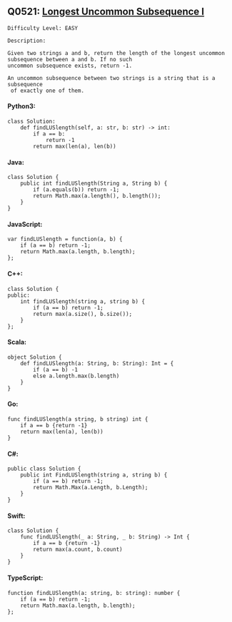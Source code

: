 ## Q0521: [Longest Uncommon Subsequence I](https://leetcode.com/problems/longest-uncommon-subsequence-i/)

```
Difficulty Level: EASY
```

```
Description:

Given two strings a and b, return the length of the longest uncommon subsequence between a and b. If no such
uncommon subsequence exists, return -1.

An uncommon subsequence between two strings is a string that is a 
subsequence
 of exactly one of them.
```

#### Python3:

```
class Solution:
    def findLUSlength(self, a: str, b: str) -> int:
        if a == b:
            return -1
        return max(len(a), len(b))
```

#### Java:

```
class Solution {
    public int findLUSlength(String a, String b) {
        if (a.equals(b)) return -1;
        return Math.max(a.length(), b.length());
    }
}
```

#### JavaScript:

```
var findLUSlength = function(a, b) {
    if (a == b) return -1;
    return Math.max(a.length, b.length);
};
```

#### C++:

```
class Solution {
public:
    int findLUSlength(string a, string b) {
        if (a == b) return -1;
        return max(a.size(), b.size());
    }
};
```

#### Scala:

```
object Solution {
    def findLUSlength(a: String, b: String): Int = {
        if (a == b) -1
        else a.length.max(b.length)
    }
}
```

#### Go:

```
func findLUSlength(a string, b string) int {
    if a == b {return -1}
    return max(len(a), len(b))
}
```

#### C#:

```
public class Solution {
    public int FindLUSlength(string a, string b) {
        if (a == b) return -1;
        return Math.Max(a.Length, b.Length);
    }
}
```

#### Swift:

```
class Solution {
    func findLUSlength(_ a: String, _ b: String) -> Int {
        if a == b {return -1}
        return max(a.count, b.count)
    }
}
```

#### TypeScript:

```
function findLUSlength(a: string, b: string): number {
    if (a == b) return -1;
    return Math.max(a.length, b.length);
};
```